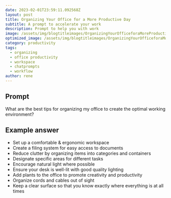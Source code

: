 ```yaml
---
date: 2023-02-01T23:59:11.092568Z
layout: post
title: Organizing Your Office for a More Productive Day
subtitle: A prompt to accelerate your work
description: Prompt to help you with work 
image: /assets/img/blogtitleimages/OrganizingYourOfficeforaMoreProductiveDay.webp
optimized_image: /assets/img/blogtitleimages/OrganizingYourOfficeforaMoreProductiveDay.webp
category: productivity
tags:
  - organizing
  - office productivity
  - workspace
  - chatprompts
  - workflow
author: rene
---
```


## Prompt

  <div class='promptinnerdivtop'>
    <div class='prompttextdiv'>
    <p>What are the best tips for organizing my office to create the optimal working environment?</p>
    </div>
  </div>


## Example answer
  <div class='promptinnerdivbottom' >
    <div class='prompttextdiv'>
    <p>

<ul>
  <li>Set up a comfortable & ergonomic workspace</li>
  <li>Create a filing system for easy access to documents</li>
  <li>Reduce clutter by organizing items into categories and containers</li>
  <li>Designate specific areas for different tasks</li>
  <li>Encourage natural light where possible</li>
  <li>Ensure your desk is well-lit with good quality lighting</li>
  <li>Add plants to the office to promote creativity and productivity</li>
  <li>Organize cords and cables out of sight</li>
  <li>Keep a clear surface so that you know exactly where everything is at all times</li>
</ul></p>
    </div>
  </div>
